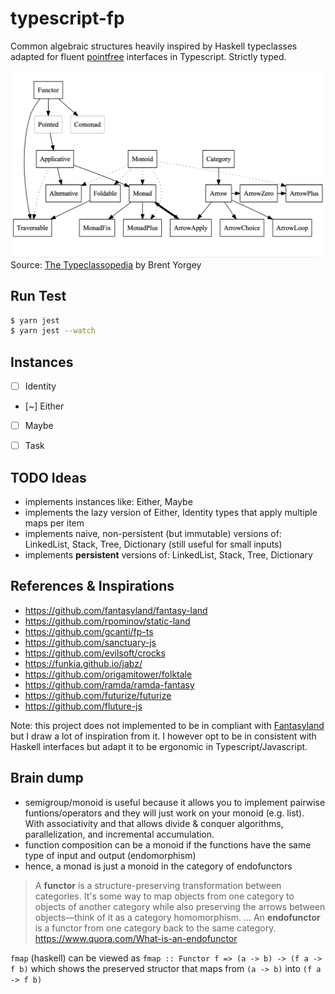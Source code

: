 # typescript-fp

Common algebraic structures heavily inspired by Haskell typeclasses adapted for fluent [pointfree](https://wiki.haskell.org/Pointfree) interfaces in Typescript. Strictly typed.

![Relationship among Haskell algebraic typeclasses](./haskell-typesclasses-relationship.png)
Source: [The Typeclassopedia](https://wiki.haskell.org/wikiupload/8/85/TMR-Issue13.pdf) by Brent Yorgey

## Run Test

```sh
$ yarn jest
$ yarn jest --watch
```

## Instances

- [ ] Identity
- [~] Either
- [ ] Maybe
- [ ] Task


## TODO Ideas

- implements instances like: Either, Maybe
- implements the lazy version of Either, Identity types that apply multiple maps per item
- implements naive, non-persistent (but immutable) versions of: LinkedList, Stack, Tree, Dictionary (still useful for small inputs)
- implements **persistent** versions of: LinkedList, Stack, Tree, Dictionary


## References & Inspirations

- https://github.com/fantasyland/fantasy-land
- https://github.com/rpominov/static-land
- https://github.com/gcanti/fp-ts
- https://github.com/sanctuary-js
- https://github.com/evilsoft/crocks
- https://funkia.github.io/jabz/
- https://github.com/origamitower/folktale
- https://github.com/ramda/ramda-fantasy
- https://github.com/futurize/futurize
- https://github.com/fluture-js

Note: this project does not implemented to be in compliant with [Fantasyland](https://github.com/fantasyland/fantasy-land) but I draw a lot of inspiration from it. I however opt to be in consistent with Haskell interfaces but adapt it to be ergonomic in Typescript/Javascript.


## Brain dump

- semigroup/monoid is useful because it allows you to implement pairwise funtions/operators and they will just work on your monoid (e.g. list). With associativity and that allows divide & conquer algorithms, parallelization, and incremental accumulation.
- function composition can be a monoid if the functions have the same type of input and output (endomorphism)
- hence, a monad is just a monoid in the category of endofunctors

> A **functor** is a structure-preserving transformation between categories. It's some way to map objects from one category to objects of another category while also preserving the arrows between objects—think of it as a category homomorphism. ... An **endofunctor** is a functor from one category back to the same category.
https://www.quora.com/What-is-an-endofunctor

`fmap` (haskell) can be viewed as `fmap :: Functor f => (a -> b) -> (f a -> f b)` which shows the preserved structor that maps from `(a -> b)` into `(f a -> f b)`
